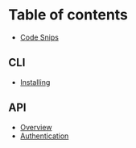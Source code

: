 # Table of contents

* [Code Snips](README.md)

## CLI

* [Installing](cli/installing.md)

## API

* [Overview](api/overview.md)
* [Authentication](api/authentication.md)

